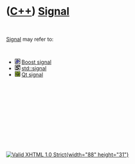 



 

 

 

 

 

([C++](Cpp.htm)) [Signal](CppSignal.htm)
========================================

 

[Signal](CppSignal.htm) may refer to:

 

-   ![Boost](PicBoost.png) [Boost signal](CppBoostSignal.htm)
-   ![STL](PicStl.png) [std::signal](CppStdSignal.htm)
-   ![Qt](PicQt.png) [Qt signal](CppQtSignal.htm)

 

 

 

 

 





 

[![Valid XHTML 1.0 Strict](valid-xhtml10.png){width="88"
height="31"}](http://validator.w3.org/check?uri=referer)
